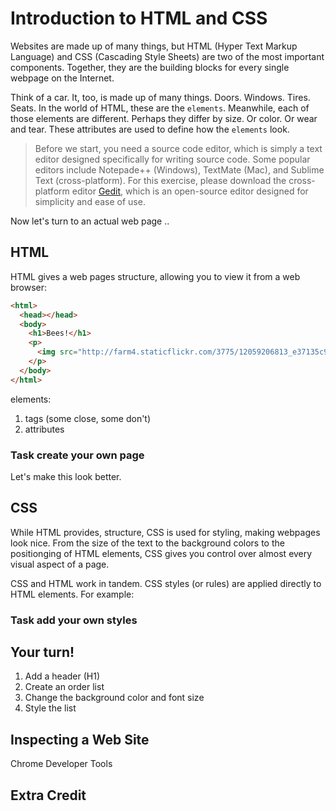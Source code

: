 # Introduction to HTML and CSS

Websites are made up of many things, but HTML (Hyper Text Markup Language) and CSS (Cascading Style Sheets) are two of the most important components. Together, they are the building blocks for every single webpage on the Internet.

Think of a car. It, too, is made up of many things. Doors. Windows. Tires. Seats. In the world of HTML, these are the `elements`. Meanwhile, each of those elements are different. Perhaps they differ by size. Or color. Or wear and tear. These attributes are used to define how the `elements` look.

> Before we start, you need a source code editor, which is simply a text editor designed specifically for writing source code. Some popular editors include Notepade++ (Windows), TextMate (Mac), and Sublime Text (cross-platform). For this exercise, please download the cross-platform editor [Gedit](https://wiki.gnome.org/Apps/Gedit#Download), which is an open-source editor designed for simplicity and ease of use.



Now let's turn to an actual web page ..

## HTML

HTML gives a web pages structure, allowing you to view it from a web browser:

```html
<html>
  <head></head>
  <body>
    <h1>Bees!</h1>
    <p>
      <img src="http://farm4.staticflickr.com/3775/12059206813_e37135c9cf_z.jpg"/>
    </p>
  </body>
</html>
```

elements:
1. tags (some close, some don't)
2. attributes

### Task create your own page

Let's make this look better.

## CSS

While HTML provides, structure, CSS is used for styling, making webpages look nice. From the size of the text to the background colors to the positionging of HTML elements, CSS gives you control over almost every visual aspect of a page.


CSS and HTML work in tandem. CSS styles (or rules) are applied directly to HTML elements. For example:

### Task add your own styles



## Your turn!

1. Add a header (H1)
2. Create an order list
3. Change the background color and font size
4. Style the list


## Inspecting a Web Site

Chrome Developer Tools

## Extra Credit
